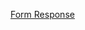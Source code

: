 [Form Response](https://docs.google.com/spreadsheets/d/1IsNPXHlzcWoV-3LQTjtf7LWOtsd5wSqmYvP9-gWSDn4/edit?usp=sharing)
